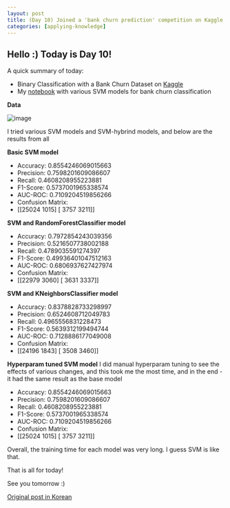 ```yaml
---
layout: post
title: (Day 10) Joined a 'bank churn prediction' competition on Kaggle
categories: [applying-knowledge]
---
```


## Hello :) Today is Day 10!
A quick summary of today:
* Binary Classification with a Bank Churn Dataset on [Kaggle](https://www.kaggle.com/competitions/playground-series-s4e1)
* My [notebook](https://www.kaggle.com/code/divakaivan12/various-svm-models-for-bank-churn-classification) with various SVM models for bank churn classification

**Data**

![image](https://github.com/ivanstudyblog/ivanstudyblog.github.io/assets/167014511/929caab0-ae5a-410e-a9bb-9f067fbc435b)

I tried various SVM models and SVM-hybrind models, and below are the results from all

**Basic SVM model**
* Accuracy: 0.8554246069015663
* Precision: 0.7598201609086607
* Recall: 0.4608208955223881
* F1-Score: 0.5737001965338574
* AUC-ROC: 0.7109204519856266
* Confusion Matrix:
* [[25024  1015]
 [ 3757  3211]]

**SVM and RandomForestClassifier model**
* Accuracy: 0.7972854243039356
* Precision: 0.5216507738002188
* Recall: 0.4789035591274397
* F1-Score: 0.49936401047512163
* AUC-ROC: 0.6806937627427974
* Confusion Matrix:
* [[22979  3060]
 [ 3631  3337]]

**SVM and KNeighborsClassifier model**
* Accuracy: 0.8378828733298997
* Precision: 0.6524608712049783
* Recall: 0.4965556831228473
* F1-Score: 0.5639312199494744
* AUC-ROC: 0.7128886177049008
* Confusion Matrix:
* [[24196  1843]
 [ 3508  3460]]

**Hyperparam tuned SVM model** 
I did manual hyperparam tuning to see the effects of various changes, and this took me the most time, and in the end - it had the same result as the base model

* Accuracy: 0.8554246069015663
* Precision: 0.7598201609086607
* Recall: 0.4608208955223881
* F1-Score: 0.5737001965338574
* AUC-ROC: 0.7109204519856266
* Confusion Matrix:
* [[25024  1015]
 [ 3757  3211]]

Overall, the training time for each model was very long. I guess SVM is like that.

That is all for today!

See you tomorrow :)

[Original post in Korean](https://50daysml.blogspot.com/2024/01/day-11-kaggle-bank-churn.html)
